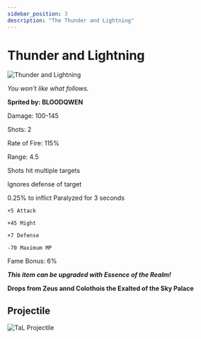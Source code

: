 ```yaml
---
sidebar_position: 3
description: "The Thunder and Lightning"
---
```

# Thunder and Lightning

![Thunder and Lightning](https://vwiki.valorserver.com/api/item/picture/Thunder%20and%20Lightning)

<i>You won't like what follows.</i>

**Sprited by: BLOODQWEN**

Damage: 100-145

Shots: 2

Rate of Fire: 115%

Range: 4.5

Shots hit multiple targets

Ignores defense of target

0.25% to inflict Paralyzed for 3 seconds

    +5 Attack
    
    +45 Might
    
    +7 Defense
    
    -70 Maximum MP
    
Fame Bonus: 6%
  
***This item can be upgraded with Essence of the Realm!***

**Drops from Zeus annd Colothois the Exalted of the Sky Palace**

 ## Projectile
 
 ![TaL Projectile](https://cdn.discordapp.com/attachments/953134990428868629/981330722973421578/TL.gif)
